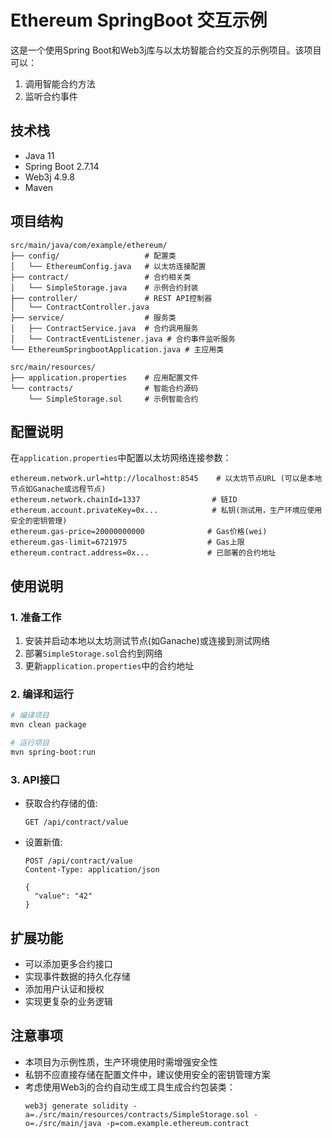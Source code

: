 # Ethereum SpringBoot 交互示例

这是一个使用Spring Boot和Web3j库与以太坊智能合约交互的示例项目。该项目可以：

1. 调用智能合约方法
2. 监听合约事件

## 技术栈

- Java 11
- Spring Boot 2.7.14
- Web3j 4.9.8
- Maven

## 项目结构

```
src/main/java/com/example/ethereum/
├── config/                   # 配置类
│   └── EthereumConfig.java   # 以太坊连接配置
├── contract/                 # 合约相关类
│   └── SimpleStorage.java    # 示例合约封装
├── controller/               # REST API控制器
│   └── ContractController.java
├── service/                  # 服务类
│   ├── ContractService.java  # 合约调用服务
│   └── ContractEventListener.java # 合约事件监听服务
└── EthereumSpringbootApplication.java # 主应用类

src/main/resources/
├── application.properties    # 应用配置文件
└── contracts/                # 智能合约源码
    └── SimpleStorage.sol     # 示例智能合约
```

## 配置说明

在`application.properties`中配置以太坊网络连接参数：

```properties
ethereum.network.url=http://localhost:8545    # 以太坊节点URL (可以是本地节点如Ganache或远程节点)
ethereum.network.chainId=1337                # 链ID
ethereum.account.privateKey=0x...            # 私钥(测试用，生产环境应使用安全的密钥管理)
ethereum.gas-price=20000000000              # Gas价格(wei)
ethereum.gas-limit=6721975                  # Gas上限
ethereum.contract.address=0x...             # 已部署的合约地址
```

## 使用说明

### 1. 准备工作

1. 安装并启动本地以太坊测试节点(如Ganache)或连接到测试网络
2. 部署`SimpleStorage.sol`合约到网络
3. 更新`application.properties`中的合约地址

### 2. 编译和运行

```bash
# 编译项目
mvn clean package

# 运行项目
mvn spring-boot:run
```

### 3. API接口

- 获取合约存储的值:
  ```
  GET /api/contract/value
  ```

- 设置新值:
  ```
  POST /api/contract/value
  Content-Type: application/json
  
  {
    "value": "42"
  }
  ```

## 扩展功能

- 可以添加更多合约接口
- 实现事件数据的持久化存储
- 添加用户认证和授权
- 实现更复杂的业务逻辑

## 注意事项

- 本项目为示例性质，生产环境使用时需增强安全性
- 私钥不应直接存储在配置文件中，建议使用安全的密钥管理方案
- 考虑使用Web3j的合约自动生成工具生成合约包装类：
  ```
  web3j generate solidity -a=./src/main/resources/contracts/SimpleStorage.sol -o=./src/main/java -p=com.example.ethereum.contract
  ```
